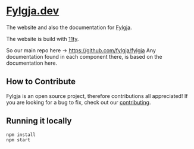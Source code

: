 # [Fylgja.dev](https://fylgja.dev)

The website and also the documentation for [Fylgja](https://fylgja.dev).

The website is build with [11ty](https://www.11ty.dev/).

So our main repo here -> https://github.com/fylgja/fylgja
Any documentation found in each component there, is based on the documentation here.

## How to Contribute

Fylgja is an open source project, therefore contributions all appreciated!
If you are looking for a bug to fix, check out our [contributing](./.github/contributing.md).

## Running it locally

```bash
npm install
npm start
```
